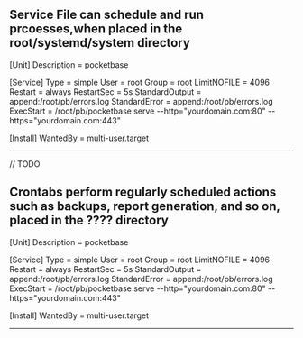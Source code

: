 ## Service File can schedule and run prcoesses,when placed in the root/systemd/system directory
[Unit]
Description = pocketbase

[Service]
Type           = simple
User           = root
Group          = root
LimitNOFILE    = 4096
Restart        = always
RestartSec     = 5s
StandardOutput = append:/root/pb/errors.log
StandardError  = append:/root/pb/errors.log
ExecStart      = /root/pb/pocketbase serve --http="yourdomain.com:80" --https="yourdomain.com:443"

[Install]
WantedBy = multi-user.target
____


// TODO
## Crontabs perform regularly scheduled actions such as backups, report generation, and so on, placed in the ???? directory
[Unit]
Description = pocketbase

[Service]
Type           = simple
User           = root
Group          = root
LimitNOFILE    = 4096
Restart        = always
RestartSec     = 5s
StandardOutput = append:/root/pb/errors.log
StandardError  = append:/root/pb/errors.log
ExecStart      = /root/pb/pocketbase serve --http="yourdomain.com:80" --https="yourdomain.com:443"

[Install]
WantedBy = multi-user.target
____
